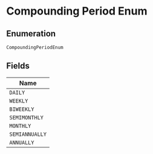 
# Compounding Period Enum

## Enumeration

`CompoundingPeriodEnum`

## Fields

| Name |
|  --- |
| `DAILY` |
| `WEEKLY` |
| `BIWEEKLY` |
| `SEMIMONTHLY` |
| `MONTHLY` |
| `SEMIANNUALLY` |
| `ANNUALLY` |


